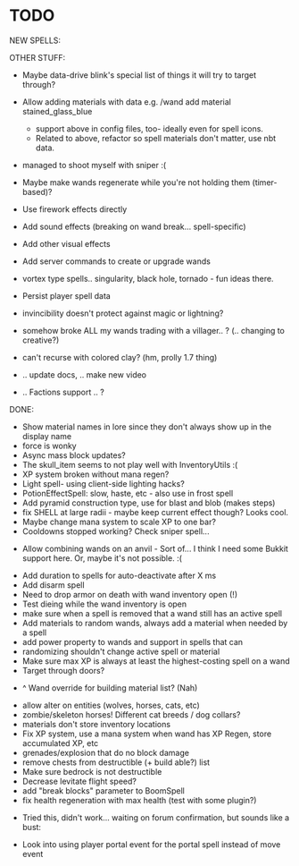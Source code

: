 # TODO

NEW SPELLS:


OTHER STUFF:

 - Maybe data-drive blink's special list of things it will try to target through?
 - Allow adding materials with data e.g. /wand add material stained_glass_blue
   - support above in config files, too- ideally even for spell icons.
   - Related to above, refactor so spell materials don't matter, use nbt data.
 - managed to shoot myself with sniper :(
 - Maybe make wands regenerate while you're not holding them (timer-based)?
 - Use firework effects directly
 - Add sound effects (breaking on wand break... spell-specific)
 - Add other visual effects
 - Add server commands to create or upgrade wands

 - vortex type spells.. singularity, black hole, tornado - fun ideas there.
 - Persist player spell data

 - invincibility doesn't protect against magic or lightning?
 - somehow broke ALL my wands trading with a villager.. ? (.. changing to creative?)
 - can't recurse with colored clay? (hm, prolly 1.7 thing)
 - .. update docs, .. make new video
 - .. Factions support .. ?

DONE:

 - Show material names in lore since they don't always show up in the display name
 - force is wonky
 - Async mass block updates?
 - The skull_item seems to not play well with InventoryUtils :(
 - XP system broken without mana regen?	
 - Light spell- using client-side lighting hacks?
 - PotionEffectSpell: slow, haste, etc - also use in frost spell
 - Add pyramid construction type, use for blast and blob (makes steps)
 - fix SHELL at large radii - maybe keep current effect though? Looks cool.
 - Maybe change mana system to scale XP to one bar?
 - Cooldowns stopped working? Check sniper spell...
 * Allow combining wands on an anvil - Sort of... I think I need some Bukkit support here. Or, maybe it's not possible. :(
 - Add duration to spells for auto-deactivate after X ms
 - Add disarm spell
 - Need to drop armor on death with wand inventory open (!)
 - Test dieing while the wand inventory is open
 - make sure when a spell is removed that a wand still has an active spell
 - Add materials to random wands, always add a material when needed by a spell
 - add power property to wands and support in spells that can
 - randomizing shouldn't change active spell or material
 - Make sure max XP is always at least the highest-costing spell on a wand
 - Target through doors?
 * ^ Wand override for building material list? (Nah)
 - allow alter on entities (wolves, horses, cats, etc)
 - zombie/skeleton horses! Different cat breeds / dog collars?
 - materials don't store inventory locations
 - Fix XP system, use a mana system when wand has XP Regen, store accumulated XP, etc
 - grenades/explosion that do no block damage
 - remove chests from destructible (+ build able?) list
 - Make sure bedrock is not destructible
 - Decrease levitate flight speed?
 - add "break blocks" parameter to BoomSpell
 - fix health regeneration with max health (test with some plugin?)
 * Tried this, didn't work... waiting on forum confirmation, but sounds like a bust:
  - Look into using player portal event for the portal spell instead of move event

